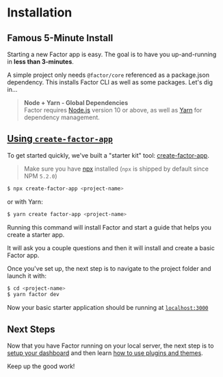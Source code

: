 # Installation

## Famous 5-Minute Install

Starting a new Factor app is easy. The goal is to have you up-and-running in **less than 3-minutes**.

A simple project only needs `@factor/core` referenced as a package.json dependency. This installs Factor CLI as well as some packages. Let's dig in...

> **Node + Yarn - Global Dependencies** <br/>
> Factor requires [Node.js](https://nodejs.org/en/) version 10 or above, as well as [Yarn](https://yarnpkg.com/en/) for dependency management.

## [Using `create-factor-app`](#create-factor-app)

To get started quickly, we've built a "starter kit" tool: [create-factor-app](https://www.npmjs.com/package/create-factor-app).

> Make sure you have [npx](https://www.npmjs.com/package/npx) installed (`npx` is shipped by default since NPM `5.2.0`)

```bash
$ npx create-factor-app <project-name>
```

or with Yarn:

```bash
$ yarn create factor-app <project-name>
```

Running this command will install Factor and start a guide that helps you create a starter app.

It will ask you a couple questions and then it will install and create a basic Factor app.

Once you've set up, the next step is to navigate to the project folder and launch it with:

```bash
$ cd <project-name>
$ yarn factor dev
```

Now your basic starter application should be running at [`localhost:3000`](localhost:3000)

## Next Steps

Now that you have Factor running on your local server, the next step is to [setup your dashboard](./dashboard-setup) and then learn [how to use plugins and themes](./extension-basics).

Keep up the good work!
